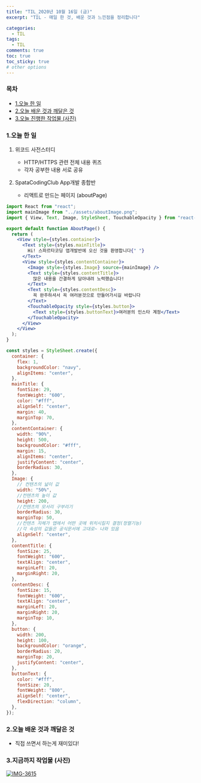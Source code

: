 ```yaml
---
title: "TIL_2020년 10월 16일 (금)"
excerpt: "TIL - 매일 한 것, 배운 것과 느낀점을 정리합니다"

categories:
  - TIL
tags:
  - TIL
comments: true
toc: true
toc_sticky: true
# other options
---
```


<h3>목차</h3>

- [1.오늘 한 일](#1오늘-한-일)
- [2.오늘 배운 것과 깨달은 것](#2오늘-배운-것과-깨달은-것)
- [3.오늘 진행한 작업물 (사진)](#3오늘-진행한-작업물-사진)

### 1.오늘 한 일

1. 위코드 사전스터디

   - HTTP/HTTPS 관련 전체 내용 퀴즈
   - 각자 공부한 내용 서로 공유

2. SpataCodingClub App개발 종합반
   - 리액트로 만드는 페이지 (aboutPage)

```jsx
import React from "react";
import mainImage from "../assets/aboutImage.png";
import { View, Text, Image, StyleSheet, TouchableOpacity } from "react-native";

export default function AboutPage() {
  return (
    <View style={styles.container}>
      <Text style={styles.mainTitle}>
        Hi! 스파르타코딩 앱개발반에 오신 것을 환영합니다{" "}
      </Text>
      <View style={styles.contentContainer}>
        <Image style={styles.Image} source={mainImage} />
        <Text style={styles.contentTitle}>
          많은 내용을 간결하게 담아내려 노력했습니다!
        </Text>
        <Text style={styles.contentDesc}>
          꼭 완주하셔서 꼭 여러분것으로 만들어가시길 바랍니다
        </Text>
        <TouchableOpacity style={styles.button}>
          <Text style={styles.buttonText}>여러분의 인스타 계정</Text>
        </TouchableOpacity>
      </View>
    </View>
  );
}

const styles = StyleSheet.create({
  container: {
    flex: 1,
    backgroundColor: "navy",
    alignItems: "center",
  },
  mainTitle: {
    fontSize: 29,
    fontWeight: "600",
    color: "#fff",
    alignSelf: "center",
    margin: 40,
    marginTop: 70,
  },
  contentContainer: {
    width: "90%",
    height: 500,
    backgroundColor: "#fff",
    margin: 15,
    alignItems: "center",
    justifyContent: "center",
    borderRadius: 30,
  },
  Image: {
    // 컨텐츠의 넓이 값
    width: "50%",
    //컨텐츠의 높이 값
    height: 200,
    //컨텐츠의 모서리 구부리기
    borderRadius: 30,
    marginTop: 50,
    //컨텐츠 자체가 앱에서 어떤 곳에 위치시킬지 결정(정렬기능)
    //각 속성의 값들은 공식문서에 고대로~ 나와 있음
    alignSelf: "center",
  },
  contentTitle: {
    fontSize: 25,
    fontWeight: "600",
    textAlign: "center",
    marginLeft: 20,
    marginRight: 20,
  },
  contentDesc: {
    fontSize: 15,
    fontWeight: "600",
    textAlign: "center",
    marginLeft: 20,
    marginRight: 20,
    marginTop: 10,
  },
  button: {
    width: 200,
    height: 100,
    backgroundColor: "orange",
    borderRadius: 20,
    marginTop: 20,
    justifyContent: "center",
  },
  buttonText: {
    color: "#fff",
    fontSize: 20,
    fontWeight: "800",
    alignSelf: "center",
    flexDirection: "column",
  },
});
```

### 2.오늘 배운 것과 깨달은 것

- 직접 쓰면서 하는게 재미있댜!

### 3.지금까지 작업물 (사진)

<a href="https://ibb.co/YRHVcgL"><img src="https://i.ibb.co/PmqVck6/IMG-3615.png" alt="IMG-3615" border="0"></a>

